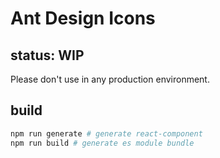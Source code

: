 # Ant Design Icons

## status: **WIP**

Please don't use in any production environment.

## build
```bash
npm run generate # generate react-component
npm run build # generate es module bundle
```
